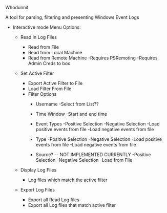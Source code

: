 Whodunnit

A tool for parsing, filtering and presenting Windows Event Logs

- Interactive mode Menu Options:
	
	- Read In Log Files
		- Read from File
		- Read from Local Machine
		- Read from Remote Machine
			-Requires PSRemoting
			-Requires Admin Creds to box

	- Set Active Filter
		- Export Active Filter to File
		- Load Filter From File
		- Filter Options
			- Username
				-Select from List??
				
			- Time Window
				-Start and end time
				
			- Event Types
				-Positive Selection
				-Negative Selection
				-Load positive events from file
				-Load negative events from file
				
			- Type
				-Positive Selection
				-Negative Selection
				-Load positive events from file
				-Load negative events from file
			
			- Source? -- NOT IMPLEMENTED CURRENTLY
				-Positive Selection
				-Negative Selection
				-Load from File

	- Display Log Files
		- Log files which match the active filter

	- Export Log Files
		- Export all Read Log files
		- Export all Log files that match active filter

